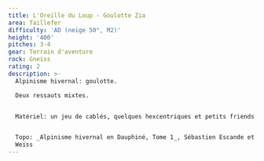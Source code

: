 ```yaml
---
title: L'Oreille du Loup - Goulotte Zia
area: Taillefer
difficulty: 'AD (neige 50°, M2)'
height: '400'
pitches: 3-4
gear: Terrain d'aventure
rock: Gneiss
rating: 2
description: >-
  Alpinisme hivernal: goulotte.

  Deux ressauts mixtes.


  Matériel: un jeu de cablés, quelques hexcentriques et petits friends.


  Topo: _Alpinisme hivernal en Dauphiné, Tome 1_, Sébastien Escande et Jérôme
  Weiss
---
```


